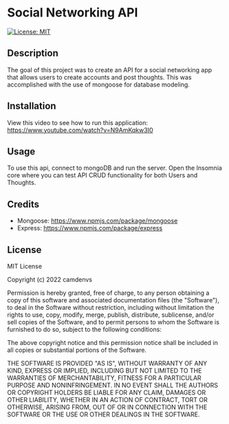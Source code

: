 # Social Networking API
[![License: MIT](https://img.shields.io/badge/License-MIT-yellow.svg)](https://opensource.org/licenses/MIT)
## Description 
The goal of this project was to create an API for a social networking app that allows users to create accounts and post thoughts. This was accomplished with the use of mongoose for database modeling.

## Installation
View this video to see how to run this application: https://www.youtube.com/watch?v=N9AmKqkw3I0

## Usage
To use this api, connect to mongoDB and run the server. Open the Insomnia core where you can test API CRUD functionality for both Users and Thoughts. 

## Credits
- Mongoose: https://www.npmjs.com/package/mongoose
- Express: https://www.npmjs.com/package/express

## License
MIT License

Copyright (c) 2022 camdenvs

Permission is hereby granted, free of charge, to any person obtaining a copy
of this software and associated documentation files (the "Software"), to deal
in the Software without restriction, including without limitation the rights
to use, copy, modify, merge, publish, distribute, sublicense, and/or sell
copies of the Software, and to permit persons to whom the Software is
furnished to do so, subject to the following conditions:

The above copyright notice and this permission notice shall be included in all
copies or substantial portions of the Software.

THE SOFTWARE IS PROVIDED "AS IS", WITHOUT WARRANTY OF ANY KIND, EXPRESS OR
IMPLIED, INCLUDING BUT NOT LIMITED TO THE WARRANTIES OF MERCHANTABILITY,
FITNESS FOR A PARTICULAR PURPOSE AND NONINFRINGEMENT. IN NO EVENT SHALL THE
AUTHORS OR COPYRIGHT HOLDERS BE LIABLE FOR ANY CLAIM, DAMAGES OR OTHER
LIABILITY, WHETHER IN AN ACTION OF CONTRACT, TORT OR OTHERWISE, ARISING FROM,
OUT OF OR IN CONNECTION WITH THE SOFTWARE OR THE USE OR OTHER DEALINGS IN THE
SOFTWARE.

